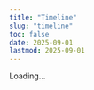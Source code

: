 ```yaml
---
title: "Timeline"
slug: "timeline"
toc: false
date: 2025-09-01
lastmod: 2025-09-01
---
```


<div id="timelineApp">
  <!-- Page content will be generated by JavaScript -->
  <div class="loading-msg">Loading...</div>
</div>

<script>
document.addEventListener('DOMContentLoaded', function() {
  // Define data
  const timelineData = [
    {
      id: "couple",
      title: "Days Together",
      date: "07/08/2025",
      image: "/images/timeline/f-avatar.webp",
      alt: "Avatar",
      modalTitle: "Our Relationship",
      modalSubtitle: "Started on August 7, 2025",
      modalContent: `
        <p>We live in different countries/regions (Melbourne, Australia and Taipei, Taiwan) and maintain a long-distance relationship. We both identify as pansexual 🩷💛🩵, embracing diverse gender identities and relationship forms.</p>
        <p>Despite the distance, we stay connected through daily communication, sharing our lives, work, and interests. We respect each other's independence while planning regular visits.</p>
        <p>To see more about our daily life, follow me on Instagram: <a href="https://instagram.com/zakk.au" target="_blank" rel="noopener">@zakk.au</a></p>
      `,
      linkUrl: "/about/#relationship"
    },
    {
      id: "hash",
      title: "Hash Brown Age",
      date: "24/06/2025",
      image: "/images/timeline/hashbrown.webp",
      alt: "Hash Brown",
      modalTitle: "Hash Brown",
      modalSubtitle: "Birthday: June 24, 2025",
      modalContent: `
        <p>Hash Brown is a purebred Teddy guinea pig with beautiful light brown short fur. Energetic and curious by nature, he enjoys exploring new environments and particularly likes running and hiding around his cage.</p>
        <p>The name was inspired by McDonald's breakfast menu item – the crispy golden Hash Brown. Not just for the similar color, but also because he's always full of energy, just like a freshly baked hash brown.</p>
        <p>Hash Brown's favorite foods are fresh carrots and parsley, and he especially enjoys squeaking for treats in the evening hours.</p>
        <p>See more adorable photos of Hash Brown on Instagram: <a href="https://instagram.com/zakk.au" target="_blank" rel="noopener">@zakk.au</a></p>
      `,
      linkUrl: "/about/#pets"
    },
    {
      id: "potato",
      title: "Potato Age",
      date: "27/07/2025",
      image: "/images/timeline/potato.webp",
      alt: "Potato",
      modalTitle: "Potato",
      modalSubtitle: "Birthday: July 27, 2025",
      modalContent: `
        <p>Potato is a purebred Teddy guinea pig with deep chocolate-colored soft fur. More introverted and gentle in temperament, he enjoys being petted gently and typically stays quietly in the corner of the cage enjoying his food.</p>
        <p>The name "Potato" perfectly reflects his round shape and brown appearance, just like a small potato. He grows up together with Hash Brown, and the two guinea pigs get along well, often cuddling up to sleep together.</p>
        <p>Potato particularly likes cucumbers and basil leaves and gets excited and squeaks whenever he hears the sound of plastic bags.</p>
        <p>For more daily updates about Potato, check Instagram: <a href="https://instagram.com/zakk.au" target="_blank" rel="noopener">@zakk.au</a></p>
      `,
      linkUrl: "/about/#pets"
    }
  ];

  // Create page content
  const app = document.getElementById('timelineApp');
  
  // Create container
  const container = document.createElement('div');
  container.className = 'timeline-container';
  
  // Create card grid
  const grid = document.createElement('div');
  grid.className = 'timeline-grid';
  
  // Generate cards
  timelineData.forEach(item => {
    const card = document.createElement('div');
    card.className = 'tl-card';
    card.dataset.key = item.id;
    card.tabIndex = 0;
    card.setAttribute('role', 'button');
    
    // Media section
    const media = document.createElement('div');
    media.className = 'tl-media';
    const img = document.createElement('img');
    img.src = item.image;
    img.alt = item.alt;
    img.loading = 'lazy';
    media.appendChild(img);
    
    // Content section
    const content = document.createElement('div');
    content.className = 'tl-content';
    
    const title = document.createElement('h3');
    title.textContent = item.title;
    
    const counter = document.createElement('div');
    counter.className = 'tl-counter';
    counter.id = `${item.id}Counter`;
    
    const days = document.createElement('p');
    days.className = 'tl-days';
    days.textContent = '0';
    
    const time = document.createElement('p');
    time.className = 'tl-time';
    time.textContent = '00:00:00';
    
    counter.appendChild(days);
    counter.appendChild(time);
    
    const dateText = document.createElement('p');
    dateText.className = 'tl-date';
    dateText.textContent = item.id === 'couple' ? `Since ${item.date}` : `Birthday: ${item.date}`;
    
    content.appendChild(title);
    content.appendChild(counter);
    content.appendChild(dateText);
    
    // Button
    const btn = document.createElement('button');
    btn.className = 'tl-more';
    btn.textContent = 'Learn More';
    btn.setAttribute('aria-label', 'View details');
    
    card.appendChild(media);
    card.appendChild(content);
    card.appendChild(btn);
    
    grid.appendChild(card);
  });
  
  // Add timezone note
  const note = document.createElement('p');
  note.className = 'tl-note';
  note.textContent = 'Melbourne time UTC+10 (AEST) ❄️';
  
  container.appendChild(grid);
  container.appendChild(note);
  
  // Replace loading message
  app.innerHTML = '';
  app.appendChild(container);

  // Create Modal
  const modalBackdrop = document.createElement('div');
  modalBackdrop.className = 'tl-modal-backdrop';
  modalBackdrop.innerHTML = `
    <div class="tl-modal">
      <button class="tl-close-btn" aria-label="Close">✕</button>
      <div class="tl-modal-header">
        <h3 class="tl-modal-title"></h3>
        <p class="tl-modal-subtitle"></p>
      </div>
      <div class="tl-modal-body"></div>
      <div class="tl-modal-footer">
        <a href="#" class="tl-modal-btn tl-modal-link" target="_self">View Details</a>
        <button class="tl-modal-btn tl-modal-close">Close</button>
      </div>
    </div>
  `;
  document.body.appendChild(modalBackdrop);
  
  const modal = modalBackdrop.querySelector('.tl-modal');
  
  // Handle modal close
  const closeModal = () => {
    modalBackdrop.classList.remove('active');
    document.body.style.overflow = '';
    if (window._lastFocusedElement && typeof window._lastFocusedElement.focus === 'function') {
      setTimeout(() => window._lastFocusedElement.focus(), 10);
    }
  };
  
  // Bind close events
  modalBackdrop.querySelector('.tl-close-btn').addEventListener('click', closeModal);
  modalBackdrop.querySelector('.tl-modal-close').addEventListener('click', closeModal);
  modalBackdrop.addEventListener('click', e => {
    if (e.target === modalBackdrop) closeModal();
  });
  
  // ESC key close
  document.addEventListener('keydown', e => {
    if (e.key === 'Escape' && modalBackdrop.classList.contains('active')) {
      closeModal();
    }
  });
  
  // Open modal
  const openModal = (key) => {
    const data = timelineData.find(item => item.id === key);
    if (!data) return;
    
    window._lastFocusedElement = document.activeElement;
    
    modal.querySelector('.tl-modal-title').textContent = data.modalTitle;
    modal.querySelector('.tl-modal-subtitle').textContent = data.modalSubtitle;
    modal.querySelector('.tl-modal-body').innerHTML = data.modalContent;
    modal.querySelector('.tl-modal-link').href = data.linkUrl;
    
    modalBackdrop.classList.add('active');
    document.body.style.overflow = 'hidden';
    
    setTimeout(() => modalBackdrop.querySelector('.tl-close-btn').focus(), 50);
  };
  
  // Bind card clicks
  document.querySelectorAll('.tl-card').forEach(card => {
    const key = card.getAttribute('data-key');
    const btn = card.querySelector('.tl-more');
    
    card.addEventListener('click', e => {
      if (e.target !== btn && !btn.contains(e.target)) {
        openModal(key);
      }
    });
    
    btn.addEventListener('click', e => {
      e.stopPropagation();
      openModal(key);
    });
    
    card.addEventListener('keydown', e => {
      if (e.key === 'Enter' || e.key === ' ') {
        e.preventDefault();
        openModal(key);
      }
    });
  });
  
  // Calculate time
  const MEL_TIMEZONE = 10; // UTC+10
  const MEL_MS = MEL_TIMEZONE * 60 * 60 * 1000;
  
  const getMelbourneTime = () => {
    return new Date(Date.now() + MEL_MS);
  };
  
  const parseDate = (dateStr) => {
    // Format: DD/MM/YYYY
    const [day, month, year] = dateStr.split('/').map(n => parseInt(n));
    return new Date(Date.UTC(year, month - 1, day, 0, 0, 0));
  };
  
  const timeSince = (dateStr) => {
    const startDate = parseDate(dateStr);
    const now = getMelbourneTime();
    
    // Calculate millisecond difference
    const diff = now - startDate;
    
    if (diff < 0) return { days: 0, hours: 0, minutes: 0, seconds: 0 }; // Future date
    
    // Calculate days and remaining time
    const days = Math.floor(diff / (24 * 60 * 60 * 1000));
    const hours = Math.floor((diff % (24 * 60 * 60 * 1000)) / (60 * 60 * 1000));
    const minutes = Math.floor((diff % (60 * 60 * 1000)) / (60 * 1000));
    const seconds = Math.floor((diff % (60 * 1000)) / 1000);
    
    return { days, hours, minutes, seconds };
  };
  
  // Update counters
  const updateCounters = () => {
    timelineData.forEach(item => {
      const time = timeSince(item.date);
      const counter = document.getElementById(`${item.id}Counter`);
      if (counter) {
        const daysEl = counter.querySelector('.tl-days');
        const timeEl = counter.querySelector('.tl-time');
        
        if (daysEl) daysEl.textContent = time.days;
        if (timeEl) timeEl.textContent = 
          `${String(time.hours).padStart(2, '0')}:${String(time.minutes).padStart(2, '0')}:${String(time.seconds).padStart(2, '0')}`;
      }
    });
  };
  
  // Update immediately once
  updateCounters();
  
  // Update every second
  setInterval(updateCounters, 1000);
});
</script>

<style>
/* 重置與基本設置 */
.timeline-container * {
  margin: 0;
  padding: 0;
  box-sizing: border-box;
}

.timeline-container {
  --tl-accent: var(--hb-active, #e1306c);
  --tl-radius: 22px;
  --tl-bg-light: #fff;
  --tl-bg-dark: #2a2b2f;
  --tl-border-light: rgba(0,0,0,0.08);
  --tl-border-dark: rgba(255,255,255,0.15);
  --tl-shadow: 0 10px 30px -10px rgba(0,0,0,0.1);
  --tl-shadow-dark: 0 10px 35px -8px rgba(0,0,0,0.35);
  
  max-width: 1080px;
  margin: 0 auto;
  padding: 2rem 0 3rem;
  font-family: -apple-system, BlinkMacSystemFont, "Segoe UI", sans-serif;
}

/* 網格布局 */
.timeline-grid {
  display: grid;
  grid-template-columns: repeat(3, 1fr);
  gap: 1.8rem;
  margin-bottom: 2rem;
}

@media (max-width: 1080px) {
  .timeline-grid {
    grid-template-columns: repeat(2, 1fr);
  }
}

@media (max-width: 640px) {
  .timeline-grid {
    grid-template-columns: 1fr;
    gap: 1.5rem;
  }
}

/* 卡片樣式 */
.tl-card {
  position: relative;
  background: var(--tl-bg-light);
  border: 1px solid var(--tl-border-light);
  border-radius: var(--tl-radius);
  overflow: hidden;
  padding-bottom: 3rem;
  box-shadow: var(--tl-shadow);
  transition: transform 0.3s, box-shadow 0.3s;
}

body.dark .tl-card {
  background: var(--tl-bg-dark);
  border-color: var(--tl-border-dark);
  box-shadow: var(--tl-shadow-dark);
}

.tl-card:hover {
  transform: translateY(-6px);
  box-shadow: 0 14px 40px -12px rgba(0,0,0,0.2);
}

body.dark .tl-card:hover {
  box-shadow: 0 16px 45px -10px rgba(0,0,0,0.45);
}

/* 卡片媒體區 */
.tl-media {
  height: 180px;
  overflow: hidden;
}

.tl-media img {
  width: 100%;
  height: 100%;
  object-fit: cover;
  transition: transform 0.5s;
}

.tl-card:hover .tl-media img {
  transform: scale(1.05);
}

/* 卡片內容區 */
.tl-content {
  padding: 1.2rem 1.4rem;
  text-align: center;
}

.tl-content h3 {
  font-size: 1.05rem;
  font-weight: 600;
  margin-bottom: 0.8rem;
  color: var(--tl-accent);
}

body.dark .tl-content h3 {
  color: #ff8fb7;
}

/* 計時器樣式 */
.tl-counter {
  margin-bottom: 0.6rem;
}

.tl-days {
  font-size: 2.8rem;
  font-weight: 800;
  line-height: 1;
  margin-bottom: 0.3rem;
  color: var(--tl-accent);
}

body.dark .tl-days {
  color: #ff8fb7;
}

.tl-time {
  font-size: 0.85rem;
  font-family: 'SF Mono', monospace;
  letter-spacing: 0.03rem;
  opacity: 0.8;
  font-weight: 600;
}

.tl-date {
  font-size: 0.7rem;
  opacity: 0.7;
}

/* 更多按鈕 */
.tl-more {
  position: absolute;
  bottom: 0;
  left: 0;
  right: 0;
  background: #f5f5f7;
  color: #333;
  border: none;
  padding: 0.7rem;
  font-size: 0.75rem;
  font-weight: 600;
  cursor: pointer;
  transition: background 0.2s;
}

body.dark .tl-more {
  background: #3a3c42;
  color: #ddd;
}

.tl-more:hover {
  background: var(--tl-accent);
  color: white;
}

/* 時區備註 */
.tl-note {
  font-size: 0.7rem;
  opacity: 0.7;
  padding-left: 0.8rem;
  border-left: 4px solid var(--tl-accent);
  margin-top: 1rem;
}

/* 彈窗樣式 */
.tl-modal-backdrop {
  position: fixed;
  top: 0;
  left: 0;
  right: 0;
  bottom: 0;
  background: rgba(0,0,0,0.5);
  display: flex;
  align-items: center;
  justify-content: center;
  padding: 1rem;
  z-index: 9999;
  backdrop-filter: blur(5px);
  opacity: 0;
  visibility: hidden;
  transition: opacity 0.25s;
}

.tl-modal-backdrop.active {
  opacity: 1;
  visibility: visible;
}

.tl-modal {
  background: #fff;
  width: 100%;
  max-width: 540px;
  border-radius: 16px;
  padding: 1.5rem;
  position: relative;
  box-shadow: 0 25px 50px -12px rgba(0,0,0,0.4);
  max-height: 80vh;
  overflow-y: auto;
}

body.dark .tl-modal {
  background: #2a2b2f;
  color: #e1e1e1;
  box-shadow: 0 25px 50px -12px rgba(0,0,0,0.7);
}

.tl-modal-header {
  margin-bottom: 1.2rem;
}

.tl-modal-title {
  font-size: 1.4rem;
  font-weight: 700;
  color: var(--tl-accent);
  margin-bottom: 0.3rem;
}

body.dark .tl-modal-title {
  color: #ff8fb7;
}

.tl-modal-subtitle {
  font-size: 0.8rem;
  opacity: 0.7;
}

.tl-modal-body {
  font-size: 0.95rem;
  line-height: 1.6;
  margin-bottom: 1.5rem;
}

.tl-modal-body p {
  margin-bottom: 1rem;
}

.tl-modal-body a {
  color: var(--tl-accent);
  text-decoration: none;
  border-bottom: 1px solid transparent;
  transition: border-color 0.2s;
}

.tl-modal-body a:hover {
  border-color: var(--tl-accent);
}

.tl-modal-footer {
  display: flex;
  justify-content: space-between;
}

.tl-modal-btn {
  padding: 0.65rem 1.2rem;
  border-radius: 8px;
  font-size: 0.8rem;
  font-weight: 600;
  cursor: pointer;
  transition: background 0.2s, color 0.2s;
}

.tl-modal-link {
  background: #f0f0f2;
  color: #333;
  text-decoration: none;
}

body.dark .tl-modal-link {
  background: #3a3c42;
  color: #e1e1e1;
}

.tl-modal-link:hover {
  background: var(--tl-accent);
  color: white;
}

.tl-modal-close {
  background: rgba(0,0,0,0.05);
  color: #666;
  border: none;
}

body.dark .tl-modal-close {
  background: rgba(255,255,255,0.1);
  color: #ddd;
}

.tl-modal-close:hover {
  background: #f44336;
  color: white;
}

.tl-close-btn {
  position: absolute;
  top: 1rem;
  right: 1rem;
  width: 32px;
  height: 32px;
  background: transparent;
  border: none;
  border-radius: 50%;
  font-size: 1.2rem;
  display: flex;
  align-items: center;
  justify-content: center;
  cursor: pointer;
  color: #666;
  transition: background 0.2s;
}

.tl-close-btn:hover {
  background: rgba(0,0,0,0.05);
}

body.dark .tl-close-btn {
  color: #bbb;
}

body.dark .tl-close-btn:hover {
  background: rgba(255,255,255,0.1);
}

/* 動畫偏好 */
@media (prefers-reduced-motion: reduce) {
  .tl-card,
  .tl-media img,
  .tl-modal-backdrop {
    transition: none !important;
  }
  
  .tl-card:hover {
    transform: none;
  }
}

/* 手機適配 */
@media (max-width: 640px) {
  .tl-media {
    height: 160px;
  }
  
  .tl-content {
    padding: 1rem 1.2rem;
  }
  
  .tl-days {
    font-size: 2.4rem;
  }
  
  .tl-modal {
    padding: 1.2rem;
  }
  
  .tl-modal-title {
    font-size: 1.25rem;
  }
}
</style>
